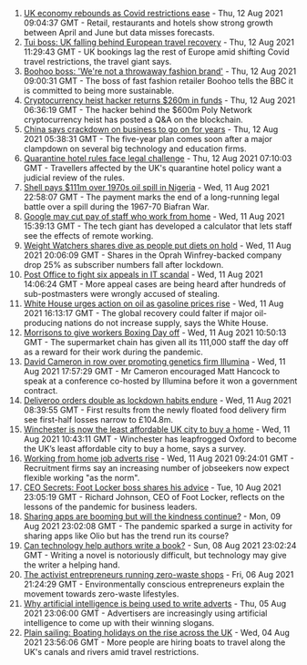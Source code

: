 1. [UK economy rebounds as Covid restrictions ease](https://www.bbc.co.uk/news/uk-58183519) - Thu, 12 Aug 2021 09:04:37 GMT - Retail, restaurants and hotels show strong growth between April and June but data misses forecasts.
2. [Tui boss: UK falling behind European travel recovery](https://www.bbc.co.uk/news/business-58184088) - Thu, 12 Aug 2021 11:29:43 GMT - UK bookings lag the rest of Europe amid shifting Covid travel restrictions, the travel giant says.
3. [Boohoo boss: 'We're not a throwaway fashion brand'](https://www.bbc.co.uk/news/business-58160237) - Thu, 12 Aug 2021 09:00:31 GMT - The boss of fast fashion retailer Boohoo tells the BBC it is committed to being more sustainable.
4. [Cryptocurrency heist hacker returns $260m in funds](https://www.bbc.co.uk/news/business-58180692) - Thu, 12 Aug 2021 06:36:19 GMT - The hacker behind the $600m Poly Network cryptocurrency heist has posted a Q&A on the blockchain.
5. [China says crackdown on business to go on for years](https://www.bbc.co.uk/news/business-58182658) - Thu, 12 Aug 2021 05:38:31 GMT - The five-year plan comes soon after a major clampdown on several big technology and education firms.
6. [Quarantine hotel rules face legal challenge](https://www.bbc.co.uk/news/business-58180307) - Thu, 12 Aug 2021 07:10:03 GMT - Travellers affected by the UK's quarantine hotel policy want a judicial review of the rules.
7. [Shell pays $111m over 1970s oil spill in Nigeria](https://www.bbc.co.uk/news/world-africa-58181836) - Wed, 11 Aug 2021 22:58:07 GMT - The payment marks the end of a long-running legal battle over a spill during the 1967-70 Biafran War.
8. [Google may cut pay of staff who work from home](https://www.bbc.co.uk/news/business-58171716) - Wed, 11 Aug 2021 15:39:13 GMT - The tech giant has developed a calculator that lets staff see the effects of remote working.
9. [Weight Watchers shares dive as people put diets on hold](https://www.bbc.co.uk/news/business-58177676) - Wed, 11 Aug 2021 20:06:09 GMT - Shares in the Oprah Winfrey-backed company drop 25% as subscriber numbers fall after lockdown.
10. [Post Office to fight six appeals in IT scandal](https://www.bbc.co.uk/news/business-58170897) - Wed, 11 Aug 2021 14:06:24 GMT - More appeal cases are being heard after hundreds of sub-postmasters were wrongly accused of stealing.
11. [White House urges action on oil as gasoline prices rise](https://www.bbc.co.uk/news/business-58177675) - Wed, 11 Aug 2021 16:13:17 GMT - The global recovery could falter if major oil-producing nations do not increase supply, says the White House.
12. [Morrisons to give workers Boxing Day off](https://www.bbc.co.uk/news/business-58167627) - Wed, 11 Aug 2021 10:50:13 GMT - The supermarket chain has given all its 111,000 staff the day off as a reward for their work during the pandemic.
13. [David Cameron in row over promoting genetics firm Illumina](https://www.bbc.co.uk/news/business-58146567) - Wed, 11 Aug 2021 17:57:29 GMT - Mr Cameron encouraged Matt Hancock to speak at a conference co-hosted by Illumina before it won a government contract.
14. [Deliveroo orders double as lockdown habits endure](https://www.bbc.co.uk/news/business-58169570) - Wed, 11 Aug 2021 08:39:55 GMT - First results from the newly floated food delivery firm see first-half losses narrow to £104.8m.
15. [Winchester is now the least affordable UK city to buy a home](https://www.bbc.co.uk/news/business-58162371) - Wed, 11 Aug 2021 10:43:11 GMT - Winchester has leapfrogged Oxford to become the UK’s least affordable city to buy a home, says a survey.
16. [Working from home job adverts rise](https://www.bbc.co.uk/news/business-58160245) - Wed, 11 Aug 2021 09:24:01 GMT - Recruitment firms say an increasing number of jobseekers now expect flexible working "as the norm".
17. [CEO Secrets: Foot Locker boss shares his advice](https://www.bbc.co.uk/news/business-58101254) - Tue, 10 Aug 2021 23:05:19 GMT - Richard Johnson, CEO of Foot Locker, reflects on the lessons of the pandemic for business leaders.
18. [Sharing apps are booming but will the kindness continue?](https://www.bbc.co.uk/news/business-57981598) - Mon, 09 Aug 2021 23:02:08 GMT - The pandemic sparked a surge in activity for sharing apps like Olio but has the trend run its course?
19. [Can technology help authors write a book?](https://www.bbc.co.uk/news/business-58098481) - Sun, 08 Aug 2021 23:02:24 GMT - Writing a novel is notoriously difficult, but technology may give the writer a helping hand.
20. [The activist entrepreneurs running zero-waste shops](https://www.bbc.co.uk/news/business-57920754) - Fri, 06 Aug 2021 21:24:29 GMT - Environmentally conscious entrepreneurs explain the movement towards zero-waste lifestyles.
21. [Why artificial intelligence is being used to write adverts](https://www.bbc.co.uk/news/business-57781557) - Thu, 05 Aug 2021 23:06:00 GMT - Advertisers are increasingly using artificial intelligence to come up with their winning slogans.
22. [Plain sailing: Boating holidays on the rise across the UK](https://www.bbc.co.uk/news/business-58069855) - Wed, 04 Aug 2021 23:56:06 GMT - More people are hiring boats to travel along the UK's canals and rivers amid travel restrictions.

